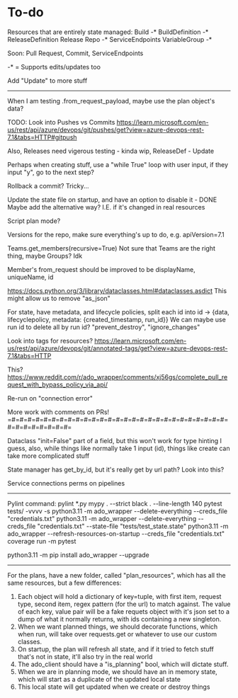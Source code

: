 # To-do

Resources that are entirely state managed:
Build -*
BuildDefinition -*
ReleaseDefinition
Release
Repo -*
ServiceEndpoints
VariableGroup -*

Soon:
Pull Request, Commit, ServiceEndpoints

-* = Supports edits/updates too

Add "Update" to more stuff

-----

When I am testing .from_request_payload, maybe use the plan object's data?

TODO: Look into Pushes vs Commits <https://learn.microsoft.com/en-us/rest/api/azure/devops/git/pushes/get?view=azure-devops-rest-7.1&tabs=HTTP#gitpush>

Also, Releases need vigerous testing - kinda wip, ReleaseDef - Update

Perhaps when creating stuff, use a "while True" loop with user input, if they input "y", go to the next step?

Rollback a commit? Tricky...

Update the state file on startup, and have an option to disable it - DONE
Maybe add the alternative way? I.E. if it's changed in real resources

Script plan mode?

Versions for the repo, make sure everything's up to do, e.g. apiVersion=7.1

Teams.get_members(recursive=True)  Not sure that Teams are the right thing, maybe Groups? Idk

Member's from_request should be improved to be displayName, uniqueName, id

<https://docs.python.org/3/library/dataclasses.html#dataclasses.asdict>
This might allow us to remove "as_json"

For state, have metadata, and lifecycle policies, split each id into id -> {data, lifecyclepolicy, metadata: {created_timestamp, run_id}}
We can maybe use run id to delete all by run id? "prevent_destroy", "ignore_changes"

Look into tags for resources?
<https://learn.microsoft.com/en-us/rest/api/azure/devops/git/annotated-tags/get?view=azure-devops-rest-7.1&tabs=HTTP>

This?
<https://www.reddit.com/r/ado_wrapper/comments/xj56gs/complete_pull_request_with_bypass_policy_via_api/>

Re-run on "connection error"

More work with comments on PRs! =#=#=#=#=#=#=#=#=#=#=#=#=#=#=#=#=#=#=#=#=#=#=#=#=#=#=#=#=#=#=#=#=#=#=#=

Dataclass "init=False" part of a field, but this won't work for type hinting I guess, also, while things like
normally take 1 input (id), things like create can take more complicated stuff

State manager has get_by_id, but it's really get by url path? Look into this?

Service connections perms on pipelines

-----

Pylint command:
pylint *.py
mypy . --strict
black . --line-length 140
pytest tests/ -vvvv -s
python3.11 -m ado_wrapper --delete-everything --creds_file "credentials.txt"
python3.11 -m ado_wrapper --delete-everything --creds_file "credentials.txt" --state-file "tests/test_state.state"
python3.11 -m ado_wrapper --refresh-resources-on-startup --creds_file "credentials.txt"
coverage run -m pytest

python3.11 -m pip install ado_wrapper --upgrade

-----

For the plans, have a new folder, called "plan_resources", which has all the same resources, but a few differences:

1. Each object will hold a dictionary of key=tuple, with first item, request type, second item, regex pattern (for the url) to match against. The value of each key, value pair will be a fake requets object with it's json set to a dump of what it normally returns, with ids containing a new singleton.
2. When we want planned things, we should decorate functions, which when run, will take over requests.get or whatever to use our custom classes.
3. On startup, the plan will refresh all state, and if it tried to fetch stuff that's not in state, it'll also try in the real world
4. The ado_client should have a "is_planning" bool, which will dictate stuff.
5. When we are in planning mode, we should have an in memory state, which will start as a duplicate of the updated local state
6. This local state will get updated when we create or destroy things
